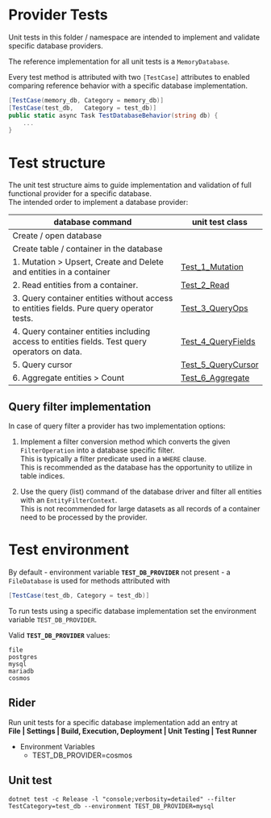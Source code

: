 
# Provider Tests

Unit tests in this folder / namespace are intended to implement and validate specific database providers.

The reference implementation for all unit tests is a `MemoryDatabase`.

Every test method is attributed with two `[TestCase]` attributes to enabled comparing
reference behavior with a specific database implementation.

```csharp
[TestCase(memory_db, Category = memory_db)]
[TestCase(test_db,   Category = test_db)]
public static async Task TestDatabaseBehavior(string db) {
    ...
}
```

# Test structure

The unit test structure aims to guide implementation and validation of full functional provider for a specific database.  
The intended order to implement a database provider:

| database command                                                                              | unit test class                                   |
|-----------------------------------------------------------------------------------------------|-------------------------------------------------- |
|    Create / open database                                                                     |                                                   |
|    Create table / container in the database                                                   |                                                   |
| 1. Mutation > Upsert, Create and Delete and entities in a container                           | [Test_1_Mutation](Test/Test_1_Mutation.cs)        |
| 2. Read entities from a container.                                                            | [Test_2_Read](Test/Test_2_Read.cs)                |
| 3. Query container entities without access to entities fields. Pure query operator tests.     | [Test_3_QueryOps](Test/Test_3_QueryOps.cs)        |
| 4. Query container entities including access to entities fields. Test query operators on data.| [Test_4_QueryFields](Test/Test_4_QueryFields.cs)  |
| 5. Query cursor                                                                               | [Test_5_QueryCursor](Test/Test_5_QueryCursor.cs)  |
| 6. Aggregate entities > Count                                                                 | [Test_6_Aggregate](Test/Test_6_Aggregate.cs)      |


## Query filter implementation

In case of query filter a provider has two implementation options:

1. Implement a filter conversion method which converts the given `FilterOperation` into a database specific filter.  
   This is typically a filter predicate used in a `WHERE` clause.  
   This is recommended as the database has the opportunity to utilize in table indices.

2. Use the query (list) command of the database driver and filter all entities with an `EntityFilterContext`.  
   This is not recommended for large datasets as all records of a container need to be processed by the provider.


# Test environment

By default - environment variable **`TEST_DB_PROVIDER`** not present - a `FileDatabase` is used for methods attributed with
```csharp
[TestCase(test_db, Category = test_db)]
```

To run tests using a specific database implementation set the environment variable `TEST_DB_PROVIDER`.

Valid  **`TEST_DB_PROVIDER`** values:
```
file
postgres
mysql
mariadb
cosmos
```


## Rider
Run unit tests for a specific database implementation add an entry at  
**File | Settings | Build, Execution, Deployment | Unit Testing | Test Runner**  
- Environment Variables
    - TEST_DB_PROVIDER=cosmos

## Unit test
```
dotnet test -c Release -l "console;verbosity=detailed" --filter TestCategory=test_db --environment TEST_DB_PROVIDER=mysql
```